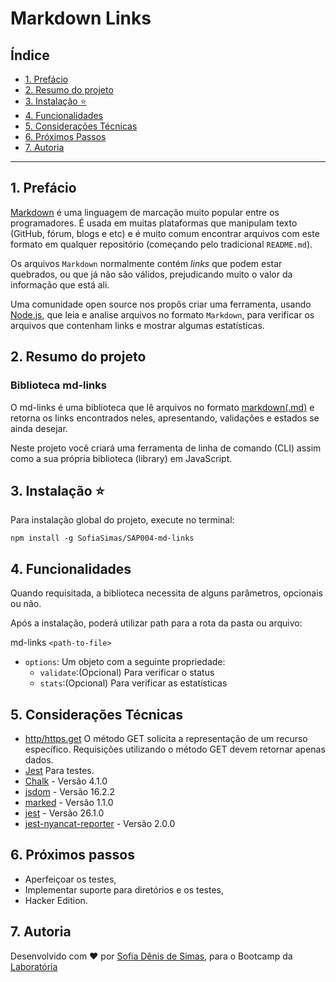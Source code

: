 # Markdown Links

## Índice

* [1. Prefácio](#1-prefácio)
* [2. Resumo do projeto](#2-resumo-do-projeto)
* [3. Instalação ⭐️](#3-instalação)
* [4. Funcionalidades](#4-funcionalidades)
* [5. Considerações Técnicas](#5-considerações-técnicas)
* [6. Próximos Passos](#6-próximos-passos)
* [7. Autoria](#7-autoria)

***

## 1. Prefácio

[Markdown](https://pt.wikipedia.org/wiki/Markdown) é uma linguagem de marcação
muito popular entre os programadores. É usada em muitas plataformas que
manipulam texto (GitHub, fórum, blogs e etc) e é muito comum encontrar arquivos
com este formato em qualquer repositório (começando pelo tradicional
`README.md`).

Os arquivos `Markdown` normalmente contém _links_ que podem estar
quebrados, ou que já não são válidos, prejudicando muito o valor da
informação que está ali.

Uma comunidade open source nos propôs criar uma ferramenta, usando
[Node.js](https://nodejs.org/), que leia e analise arquivos no formato
`Markdown`, para verificar os arquivos que contenham links e mostrar algumas
estatísticas.

## 2. Resumo do projeto

### Biblioteca md-links

O md-links é uma biblioteca que lê arquivos no formato [markdown(.md)](https://www.markdownguide.org/getting-started/) e retorna os links encontrados neles, apresentando, validações e estados se ainda desejar.

Neste projeto você criará uma ferramenta de linha de comando (CLI) assim como a
sua própria biblioteca (library) em JavaScript.

## 3. Instalação ⭐️

Para instalação global do projeto, execute no terminal:

`npm install -g SofiaSimas/SAP004-md-links`

## 4. Funcionalidades

Quando requisitada, a biblioteca necessita de alguns parâmetros, opcionais ou não.

Após a instalação, poderá utilizar path para a rota da pasta ou arquivo:

md-links `<path-to-file>`

* `options`: Um objeto com a seguinte propriedade:
  - `validate`:(Opcional) Para verificar o status
  - `stats`:(Opcional) Para verificar as estatísticas

## 5. Considerações Técnicas

* [http/https.get](https://developer.mozilla.org/pt-BR/docs/Web/HTTP/Methods) O método GET solicita a representação de um recurso específico. Requisições utilizando o método GET devem retornar apenas dados.
* [Jest](https://jestjs.io/en/) Para testes.
* [Chalk](https://www.npmjs.com/package/chalk) - Versão 4.1.0
* [jsdom](https://www.npmjs.com/package/node-jsdom) - Versão 16.2.2
* [marked](https://github.com/markedjs/marked) - Versão 1.1.0
* [jest](https://jestjs.io/en/) - Versão 26.1.0
* [jest-nyancat-reporter](https://www.npmjs.com/package/jest-nyancat-reporter) - Versão 2.0.0

## 6. Próximos passos

* Aperfeiçoar os testes,
* Implementar suporte para diretórios e os testes,
* Hacker Edition.

## 7. Autoria

Desenvolvido com ♥️ por [Sofia Dênis de Simas](https://github.com/SofiaSimas), para o Bootcamp da [Laboratória](https://www.laboratoria.la/br)


